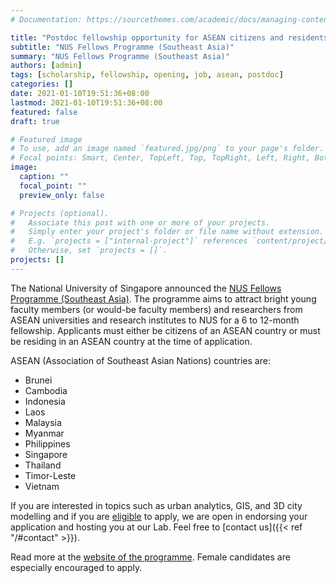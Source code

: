 ```yaml
---
# Documentation: https://sourcethemes.com/academic/docs/managing-content/

title: "Postdoc fellowship opportunity for ASEAN citizens and residents"
subtitle: "NUS Fellows Programme (Southeast Asia)"
summary: "NUS Fellows Programme (Southeast Asia)"
authors: [admin]
tags: [scholarship, fellowship, opening, job, asean, postdoc]
categories: []
date: 2021-01-10T19:51:36+08:00
lastmod: 2021-01-10T19:51:36+08:00
featured: false
draft: true

# Featured image
# To use, add an image named `featured.jpg/png` to your page's folder.
# Focal points: Smart, Center, TopLeft, Top, TopRight, Left, Right, BottomLeft, Bottom, BottomRight.
image:
  caption: ""
  focal_point: ""
  preview_only: false

# Projects (optional).
#   Associate this post with one or more of your projects.
#   Simply enter your project's folder or file name without extension.
#   E.g. `projects = ["internal-project"]` references `content/project/deep-learning/index.md`.
#   Otherwise, set `projects = []`.
projects: []
---
```


The National University of Singapore announced the [NUS Fellows Programme (Southeast Asia)](http://www.nus.edu.sg/research/funding-opportunities/NUS-fellows-programme-southeast-asia).
The programme aims to attract bright young faculty members (or would-be faculty members) and researchers from ASEAN universities and research institutes to NUS for a 6 to 12-month fellowship.
Applicants must either be citizens of an ASEAN country or must be residing in an ASEAN country at the time of application.

ASEAN (Association of Southeast Asian Nations) countries are:

- Brunei
- Cambodia
- Indonesia
- Laos
- Malaysia
- Myanmar
- Philippines
- Singapore
- Thailand
- Timor-Leste
- Vietnam

If you are interested in topics such as urban analytics, GIS, and 3D city modelling and if you are [eligible](http://www.nus.edu.sg/research/funding-opportunities/NUS-fellows-programme-southeast-asia) to apply, we are open in endorsing your application and hosting you at our Lab.
Feel free to [contact us]({{< ref "/#contact" >}}).

Read more at the [website of the programme](http://www.nus.edu.sg/research/funding-opportunities/NUS-fellows-programme-southeast-asia).
Female candidates are especially encouraged to apply.
